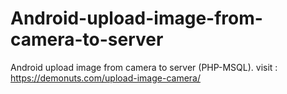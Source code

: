 # Android-upload-image-from-camera-to-server
Android upload image from camera to server (PHP-MSQL). visit : https://demonuts.com/upload-image-camera/
